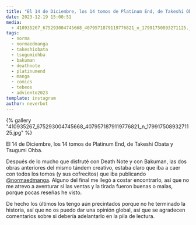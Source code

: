 ```yaml
---
title: "El 14 de Diciembre, los 14 tomos de Platinum End, de Takeshi Obata y Tsugumi Ohba"
date: 2023-12-19 15:00:51
media: 
  - 410935267_675293004745668_4079571879119776821_n_17991750893271125.jpg
tags: 
  - norma
  - normaedmanga
  - takeshiobata
  - tsugumiohba
  - bakuman
  - deathnote
  - platinumend
  - manga
  - comics
  - tebeos
  - adviento2023
template: instagram
author: neverbot
---
```


{% gallery "410935267_675293004745668_4079571879119776821_n_17991750893271125.jpg" %}

El 14 de Diciembre, los 14 tomos de Platinum End, de Takeshi Obata y Tsugumi Ohba.

Después de lo mucho que disfruté con Death Note y con Bakuman, las dos obras anteriores del mismo tándem creativo, estaba claro que iba a caer con todos los tomos (y sus cofrecitos) que iba publicando [@normaedmanga](https://instagram.com/normaedmanga). Alguno del final me llegó a costar encontrarlo, así que no me atrevo a aventurar si las ventas y la tirada fueron buenas o malas, porque pocas reseñas he visto.

De hecho los últimos los tengo aún precintados porque no he terminado la historia, así que no os puedo dar una opinión global, así que se agradecen comentarios sobre si debería adelantarlo en la pila de lectura.
